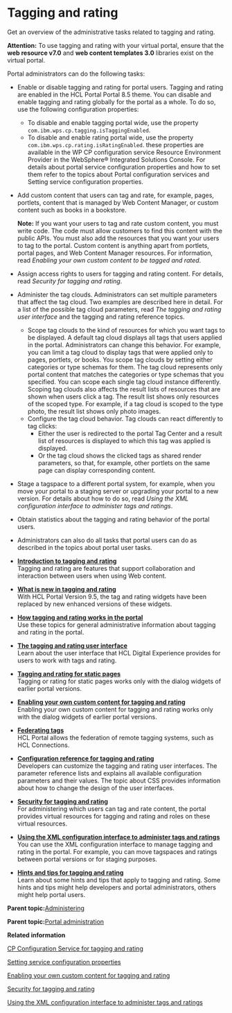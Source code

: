 # Tagging and rating

Get an overview of the administrative tasks related to tagging and rating.

**Attention:** To use tagging and rating with your virtual portal, ensure that the **web resource v7.0** and **web content templates 3.0** libraries exist on the virtual portal.

Portal administrators can do the following tasks:

-   Enable or disable tagging and rating for portal users. Tagging and rating are enabled in the HCL Portal Portal 8.5 theme. You can disable and enable tagging and rating globally for the portal as a whole. To do so, use the following configuration properties:

    -   To disable and enable tagging portal wide, use the property `com.ibm.wps.cp.tagging.isTaggingEnabled`.
    -   To disable and enable rating portal wide, use the property `com.ibm.wps.cp.rating.isRatingEnabled`.
    these properties are available in the WP CP configuration service Resource Environment Provider in the WebSphere® Integrated Solutions Console. For details about portal service configuration properties and how to set them refer to the topics about Portal configuration services and Setting service configuration properties.

-   Add custom content that users can tag and rate, for example, pages, portlets, content that is managed by Web Content Manager, or custom content such as books in a bookstore.

    **Note:** If you want your users to tag and rate custom content, you must write code. The code must allow customers to find this content with the public APIs. You must also add the resources that you want your users to tag to the portal. Custom content is anything apart from portlets, portal pages, and Web Content Manager resources. For information, read *Enabling your own custom content to be tagged and rated*.

-   Assign access rights to users for tagging and rating content. For details, read *Security for tagging and rating*.
-   Administer the tag clouds. Administrators can set multiple parameters that affect the tag cloud. Two examples are described here in detail. For a list of the possible tag cloud parameters, read *The tagging and rating user interface* and the tagging and rating reference topics.
    -   Scope tag clouds to the kind of resources for which you want tags to be displayed. A default tag cloud displays all tags that users applied in the portal. Administrators can change this behavior. For example, you can limit a tag cloud to display tags that were applied only to pages, portlets, or books. You scope tag clouds by setting either categories or type schemas for them. The tag cloud represents only portal content that matches the categories or type schemas that you specified. You can scope each single tag cloud instance differently. Scoping tag clouds also affects the result lists of resources that are shown when users click a tag. The result list shows only resources of the scoped type. For example, if a tag cloud is scoped to the type photo, the result list shows only photo images.
    -   Configure the tag cloud behavior. Tag clouds can react differently to tag clicks:
        -   Either the user is redirected to the portal Tag Center and a result list of resources is displayed to which this tag was applied is displayed.
        -   Or the tag cloud shows the clicked tags as shared render parameters, so that, for example, other portlets on the same page can display corresponding content.
-   Stage a tagspace to a different portal system, for example, when you move your portal to a staging server or upgrading your portal to a new version. For details about how to do so, read *Using the XML configuration interface to administer tags and ratings*.
-   Obtain statistics about the tagging and rating behavior of the portal users.
-   Administrators can also do all tasks that portal users can do as described in the topics about portal user tasks.

-   **[Introduction to tagging and rating](../admin-system/tag_rate_defn.md)**  
Tagging and rating are features that support collaboration and interaction between users when using Web content.
-   **[What is new in tagging and rating](../admin-system/tag_rate_whatsnew.md)**  
With HCL Portal Version 9.5, the tag and rating widgets have been replaced by new enhanced versions of these widgets.
-   **[How tagging and rating works in the portal](../admin-system/tag_rate_adm_gen.md)**  
Use these topics for general administrative information about tagging and rating in the portal.
-   **[The tagging and rating user interface](../admin-system/tag_rate_ui.md)**  
Learn about the user interface that HCL Digital Experience provides for users to work with tags and rating.
-   **[Tagging and rating for static pages](../admin-system/tag_rate_spa.md)**  
Tagging or rating for static pages works only with the dialog widgets of earlier portal versions.
-   **[Enabling your own custom content for tagging and rating](../admin-system/tag_rate_custom_content.md)**  
Enabling your own custom content for tagging and rating works only with the dialog widgets of earlier portal versions.
-   **[Federating tags](../admin-system/tag_rate_federation.md)**  
HCL Portal allows the federation of remote tagging systems, such as HCL Connections.
-   **[Configuration reference for tagging and rating](../admin-system/tag_rate_adm_ref.md)**  
Developers can customize the tagging and rating user interfaces. The parameter reference lists and explains all available configuration parameters and their values. The topic about CSS provides information about how to change the design of the user interfaces.
-   **[Security for tagging and rating](../admin-system/tag_rate_secy.md)**  
For administering which users can tag and rate content, the portal provides virtual resources for tagging and rating and roles on these virtual resources.
-   **[Using the XML configuration interface to administer tags and ratings](../admin-system/tag_rate_xml.md)**  
You can use the XML configuration interface to manage tagging and rating in the portal. For example, you can move tagspaces and ratings between portal versions or for staging purposes.
-   **[Hints and tips for tagging and rating](../admin-system/tag_rate_ref_hintip.md)**  
Learn about some hints and tips that apply to tagging and rating. Some hints and tips might help developers and portal administrators, others might help portal users.

**Parent topic:**[Administering](../admin-system/administering_parent.md)

**Parent topic:**[Portal administration](../practitioner_studio/administration.md)

**Related information**  


[CP Configuration Service for tagging and rating](../admin-system/srvcfg_cpcfg4tr.md)

[Setting service configuration properties](../admin-system/adsetcfg.md)

[Enabling your own custom content for tagging and rating](../admin-system/tag_rate_custom_content.md)

[Security for tagging and rating](../admin-system/tag_rate_secy.md)

[Using the XML configuration interface to administer tags and ratings](../admin-system/tag_rate_xml.md)


